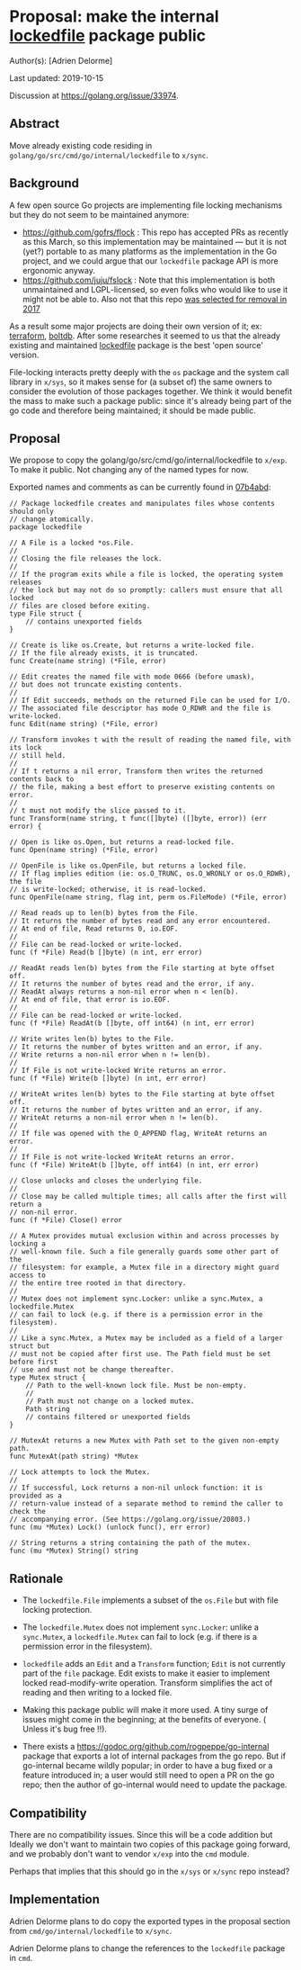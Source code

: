 # Proposal: make the internal [lockedfile](https://godoc.org/github.com/golang/go/src/cmd/go/internal/lockedfile/) package public

Author(s): [Adrien Delorme]

Last updated: 2019-10-15

Discussion at https://golang.org/issue/33974.

## Abstract

Move already existing code residing in
`golang/go/src/cmd/go/internal/lockedfile` to `x/sync`.

## Background

A few open source Go projects are implementing file locking mechanisms but they
do not seem to be maintained anymore:
* https://github.com/gofrs/flock : This repo has accepted PRs as recently as
   this March, so this implementation may be maintained — but it is not (yet?)
   portable to as many platforms as the implementation in the Go project, and
   we could argue that our `lockedfile` package API is more ergonomic anyway.
* https://github.com/juju/fslock : Note that this implementation is both
   unmaintained and LGPL-licensed, so even folks who would like to use it might
   not be able to. Also not that this repo [was selected for removal in
   2017](https://github.com/juju/fslock/issues/4) 


As a result some major projects are doing
their own version of it; ex:
[terraform](https://github.com/hashicorp/terraform/blob/1ff9a540202b8c36e33db950374bbb4495737d8f/states/statemgr/filesystem_lock_unix.go),
[boltdb](https://github.com/boltdb/bolt/search?q=flock&unscoped_q=flock). After
some researches it seemed to us that the already existing and maintained
[lockedfile](https://godoc.org/github.com/golang/go/src/cmd/go/internal/lockedfile/)
package is the best 'open source' version.

File-locking interacts pretty deeply with the `os` package and the system call
library in `x/sys`, so it makes sense for (a subset of) the same owners to
consider the evolution of those packages together.
We think it would benefit the mass to make such a package public: since it's
already being part of the go code and therefore being maintained; it should be
made public.

## Proposal

We propose to copy the golang/go/src/cmd/go/internal/lockedfile to `x/exp`. To
make it public. Not changing any of the named types for now.

Exported names and comments as can be currently found in
[07b4abd](https://github.com/golang/go/tree/07b4abd62e450f19c47266b3a526df49c01ba425/src/cmd/go/internal/lockedfile):

```
// Package lockedfile creates and manipulates files whose contents should only
// change atomically.
package lockedfile

// A File is a locked *os.File.
//
// Closing the file releases the lock.
//
// If the program exits while a file is locked, the operating system releases
// the lock but may not do so promptly: callers must ensure that all locked
// files are closed before exiting.
type File struct {
    // contains unexported fields
}

// Create is like os.Create, but returns a write-locked file.
// If the file already exists, it is truncated.
func Create(name string) (*File, error)

// Edit creates the named file with mode 0666 (before umask),
// but does not truncate existing contents.
//
// If Edit succeeds, methods on the returned File can be used for I/O.
// The associated file descriptor has mode O_RDWR and the file is write-locked.
func Edit(name string) (*File, error)

// Transform invokes t with the result of reading the named file, with its lock
// still held.
//
// If t returns a nil error, Transform then writes the returned contents back to
// the file, making a best effort to preserve existing contents on error.
//
// t must not modify the slice passed to it.
func Transform(name string, t func([]byte) ([]byte, error)) (err error) {

// Open is like os.Open, but returns a read-locked file.
func Open(name string) (*File, error)

// OpenFile is like os.OpenFile, but returns a locked file.
// If flag implies edition (ie: os.O_TRUNC, os.O_WRONLY or os.O_RDWR), the file
// is write-locked; otherwise, it is read-locked.
func OpenFile(name string, flag int, perm os.FileMode) (*File, error)

// Read reads up to len(b) bytes from the File.
// It returns the number of bytes read and any error encountered.
// At end of file, Read returns 0, io.EOF.
//
// File can be read-locked or write-locked.
func (f *File) Read(b []byte) (n int, err error)

// ReadAt reads len(b) bytes from the File starting at byte offset off.
// It returns the number of bytes read and the error, if any.
// ReadAt always returns a non-nil error when n < len(b).
// At end of file, that error is io.EOF.
//
// File can be read-locked or write-locked.
func (f *File) ReadAt(b []byte, off int64) (n int, err error)

// Write writes len(b) bytes to the File.
// It returns the number of bytes written and an error, if any.
// Write returns a non-nil error when n != len(b).
//
// If File is not write-locked Write returns an error.
func (f *File) Write(b []byte) (n int, err error)

// WriteAt writes len(b) bytes to the File starting at byte offset off.
// It returns the number of bytes written and an error, if any.
// WriteAt returns a non-nil error when n != len(b).
//
// If file was opened with the O_APPEND flag, WriteAt returns an error.
// 
// If File is not write-locked WriteAt returns an error.
func (f *File) WriteAt(b []byte, off int64) (n int, err error)

// Close unlocks and closes the underlying file.
//
// Close may be called multiple times; all calls after the first will return a
// non-nil error.
func (f *File) Close() error

// A Mutex provides mutual exclusion within and across processes by locking a
// well-known file. Such a file generally guards some other part of the
// filesystem: for example, a Mutex file in a directory might guard access to
// the entire tree rooted in that directory.
//
// Mutex does not implement sync.Locker: unlike a sync.Mutex, a lockedfile.Mutex
// can fail to lock (e.g. if there is a permission error in the filesystem).
//
// Like a sync.Mutex, a Mutex may be included as a field of a larger struct but
// must not be copied after first use. The Path field must be set before first
// use and must not be change thereafter.
type Mutex struct {
    // Path to the well-known lock file. Must be non-empty.
    //
    // Path must not change on a locked mutex.
    Path string 
    // contains filtered or unexported fields
}

// MutexAt returns a new Mutex with Path set to the given non-empty path.
func MutexAt(path string) *Mutex

// Lock attempts to lock the Mutex.
//
// If successful, Lock returns a non-nil unlock function: it is provided as a
// return-value instead of a separate method to remind the caller to check the
// accompanying error. (See https://golang.org/issue/20803.)
func (mu *Mutex) Lock() (unlock func(), err error)

// String returns a string containing the path of the mutex.
func (mu *Mutex) String() string
```

## Rationale

* The `lockedfile.File` implements a subset of the `os.File` but with file
  locking protection.

* The `lockedfile.Mutex` does not implement `sync.Locker`: unlike a
  `sync.Mutex`, a `lockedfile.Mutex` can fail to lock (e.g. if there is a
  permission error in the filesystem).

* `lockedfile` adds an `Edit` and a `Transform` function; `Edit` is not
  currently part of the `file` package. Edit exists to make it easier to
  implement locked read-modify-write operation. Transform simplifies the act of
  reading and then writing to a locked file.
  

* Making this package public will make it more used. A tiny surge of issues
  might come in the beginning; at the benefits of everyone. ( Unless it's bug
  free !!).

* There exists a https://godoc.org/github.com/rogpeppe/go-internal package that
  exports a lot of internal packages from the go repo. But if go-internal
  became wildly popular; in order to have a bug fixed or a feature introduced
  in; a user would still need to open a PR on the go repo; then the author of
  go-internal would need to update the package.

## Compatibility

There are no compatibility issues. Since this will be a code addition but
Ideally we don't want to maintain two copies of this package going forward, and
we probably don't want to vendor `x/exp` into the `cmd` module.

Perhaps that implies that this should go in the `x/sys` or `x/sync` repo instead?

## Implementation

Adrien Delorme plans to do copy the exported types in the proposal section from
 `cmd/go/internal/lockedfile` to `x/sync`.

Adrien Delorme plans to change the references to the `lockedfile` package in
`cmd`.